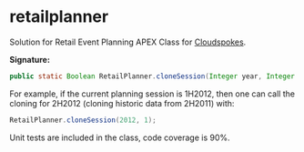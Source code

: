 retailplanner
=============

Solution for Retail Event Planning APEX Class for [Cloudspokes](http://www.cloudspokes.com/challenges/1650).

**Signature:**

```java
public static Boolean RetailPlanner.cloneSession(Integer year, Integer half)
```

For example, if the current planning session is 1H2012, then one can call
the cloning for 2H2012 (cloning historic data from 2H2011) with:

```java
RetailPlanner.cloneSession(2012, 1);
```

Unit tests are included in the class, code coverage is 90%.
